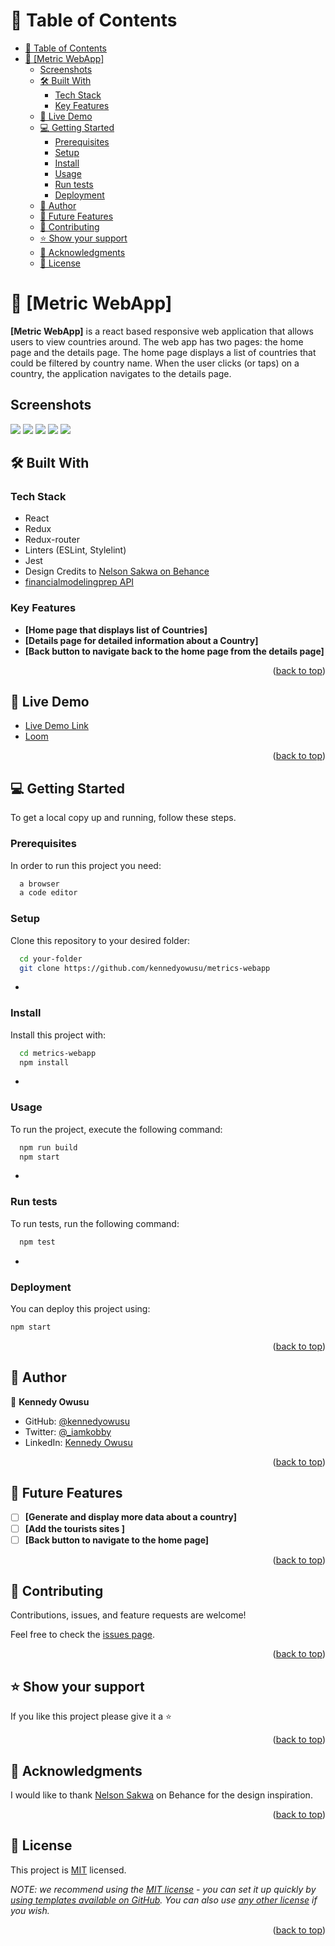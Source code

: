 <a name="readme-top"></a>

<!--
HOW TO USE:
This is an example of how you may give instructions on setting up your project locally.

Modify this file to match your project and remove sections that don't apply.

REQUIRED SECTIONS:
- Table of Contents
- About the Project
  - Built With
  - Live Demo
- Getting Started
- Authors
- Future Features
- Contributing
- Show your support
- Acknowledgements
- License

OPTIONAL SECTIONS:
- FAQ

After you're finished please remove all the comments and instructions!
-->

<!-- TABLE OF CONTENTS -->

# 📗 Table of Contents

- [📗 Table of Contents](#-table-of-contents)
- [📖 \[Metric WebApp\] ](#-metric-webapp-)
  - [Screenshots](#screenshots)
  - [🛠 Built With ](#-built-with-)
    - [Tech Stack ](#tech-stack-)
    - [Key Features ](#key-features-)
  - [🚀 Live Demo ](#-live-demo-)
  - [💻 Getting Started ](#-getting-started-)
    - [Prerequisites](#prerequisites)
    - [Setup](#setup)
    - [Install](#install)
    - [Usage](#usage)
    - [Run tests](#run-tests)
    - [Deployment](#deployment)
  - [👥 Author ](#-author-)
  - [🔭 Future Features ](#-future-features-)
  - [🤝 Contributing ](#-contributing-)
  - [⭐️ Show your support ](#️-show-your-support-)
  - [🙏 Acknowledgments ](#-acknowledgments-)
  - [📝 License ](#-license-)

<!-- PROJECT DESCRIPTION -->

# 📖 [Metric WebApp] <a name="about-project"></a>

**[Metric WebApp]** is a react based responsive web application that allows users to view countries around. The web app has two pages: the home page and the details page. The home page displays a list of countries that could be filtered by country name. When the user clicks (or taps) on a country, the application navigates to the details page.

## Screenshots

![](./src/assets/screenshots/4.png) ![](./src/assets/5.screenshots/5.png)
![](./src/assets/screenshots/1.png) ![](./src/assets/screenshots/2.png) ![](./src/assets/screenshots/3.png)

## 🛠 Built With <a name="built-with"></a>

### Tech Stack <a name="tech-stack"></a>

- React
- Redux
- Redux-router
- Linters (ESLint, Stylelint)
- Jest
- Design Credits to [Nelson Sakwa on Behance](https://www.behance.net/sakwadesignstudio)
- [financialmodelingprep API](https://financialmodelingprep.com/) 

<!-- Features -->

### Key Features <a name="key-features"></a>

- **[Home page that displays list of Countries]**
- **[Details page for detailed information about a Country]**
- **[Back button to navigate back to the home page from the details page]**

<p align="right">(<a href="#readme-top">back to top</a>)</p>

<!-- LIVE DEMO -->

## 🚀 Live Demo <a name="live-demo"></a>

- [Live Demo Link](https://metric-webapp.onrender.com/)
- [Loom](https://www.loom.com/share/e8cdb642ce804ea7b7c535f7bbc55024)

<p align="right">(<a href="#readme-top">back to top</a>)</p>

<!-- GETTING STARTED -->

## 💻 Getting Started <a name="getting-started"></a>

To get a local copy up and running, follow these steps.

### Prerequisites

In order to run this project you need:

```sh
  a browser
  a code editor
```

### Setup

Clone this repository to your desired folder:

```sh
  cd your-folder
  git clone https://github.com/kennedyowusu/metrics-webapp
```

-

### Install

Install this project with:

```sh
  cd metrics-webapp
  npm install
```

-

### Usage

To run the project, execute the following command:

```sh
  npm run build
  npm start
```

-

### Run tests

To run tests, run the following command:

```sh
  npm test
```

-

### Deployment

You can deploy this project using:

```sh
npm start
```

<p align="right">(<a href="#readme-top">back to top</a>)</p>

<!-- AUTHORS -->

## 👥 Author <a name="author"></a>

👤 **Kennedy Owusu**

- GitHub: [@kennedyowusu](https://github.com/kennedyowusu)
- Twitter: [@_iamkobby](https://twitter.com/_iamkobby)
- LinkedIn: [Kennedy Owusu](https://www.linkedin.com/in/kennedy-owusu/)

<p align="right">(<a href="#readme-top">back to top</a>)</p>

<!-- FUTURE FEATURES -->

## 🔭 Future Features <a name="future-features"></a>

- [ ] **[Generate and display more data about a country]**
- [ ] **[Add the tourists sites ]**
- [ ] **[Back button to navigate to the home page]**

<p align="right">(<a href="#readme-top">back to top</a>)</p>

<!-- CONTRIBUTING -->

## 🤝 Contributing <a name="contributing"></a>

Contributions, issues, and feature requests are welcome!

Feel free to check the [issues page](<[../../issues/](https://github.com/kennedyowusu/metrics-webapp/issues)>).

<p align="right">(<a href="#readme-top">back to top</a>)</p>

<!-- SUPPORT -->

## ⭐️ Show your support <a name="support"></a>

If you like this project please give it a ⭐️

<p align="right">(<a href="#readme-top">back to top</a>)</p>

<!-- ACKNOWLEDGEMENTS -->

## 🙏 Acknowledgments <a name="acknowledgements"></a>

I would like to thank [Nelson Sakwa](<https://www.behance.net/gallery/31579789/Ballhead-App-(Free-PSDs)>) on Behance for the design inspiration.

<p align="right">(<a href="#readme-top">back to top</a>)</p>

<!-- LICENSE -->

## 📝 License <a name="license"></a>

This project is [MIT](MIT.md) licensed.

_NOTE: we recommend using the [MIT license](https://choosealicense.com/licenses/mit/) - you can set it up quickly by [using templates available on GitHub](https://docs.github.com/en/communities/setting-up-your-project-for-healthy-contributions/adding-a-license-to-a-repository). You can also use [any other license](https://choosealicense.com/licenses/) if you wish._

<p align="right">(<a href="#readme-top">back to top</a>)</p>